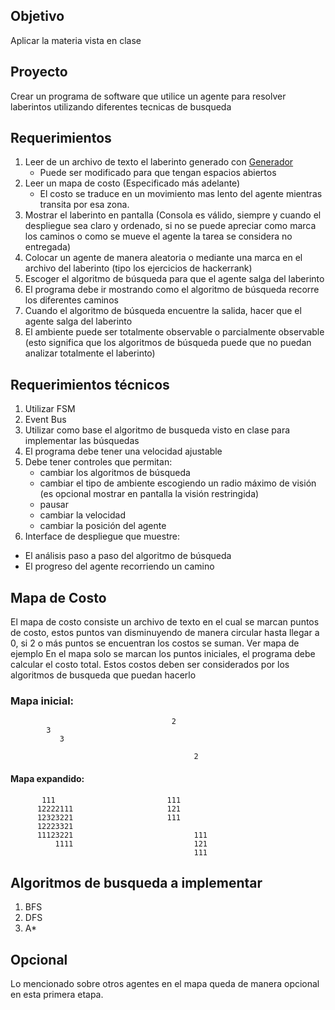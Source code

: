 ## Objetivo
Aplicar la materia vista en clase

## Proyecto
Crear un programa de software que utilice un agente para resolver laberintos utilizando diferentes tecnicas de busqueda

## Requerimientos
1. Leer de un archivo de texto el laberinto generado con [Generador](https://www.vidarholen.net/cgi-bin/labyrinth)
   * Puede ser modificado para que tengan espacios abiertos
1. Leer un mapa de costo (Especificado más adelante)
   * El costo se traduce en un movimiento mas lento del agente mientras transita por esa zona.
1. Mostrar el laberinto en pantalla (Consola es válido, siempre y cuando el despliegue sea claro y ordenado, si no se puede apreciar como marca los caminos o como se mueve el agente la tarea se considera no entregada)
1. Colocar un agente de manera aleatoria o mediante una marca en el archivo del laberinto (tipo los ejercicios de hackerrank)
1. Escoger el algoritmo de búsqueda para que el agente salga del laberinto
1. El programa debe ir mostrando como el algoritmo de búsqueda recorre los diferentes caminos
1. Cuando el algoritmo de búsqueda encuentre la salida, hacer que el agente salga del laberinto
1. El ambiente puede ser totalmente observable o parcialmente observable (esto significa que los algoritmos de búsqueda puede que no puedan analizar totalmente el laberinto)

## Requerimientos técnicos
1. Utilizar FSM
1. Event Bus
1. Utilizar como base el algoritmo de busqueda visto en clase para implementar las búsquedas
1. El programa debe tener una velocidad ajustable
1. Debe tener controles que permitan:
   * cambiar los algoritmos de búsqueda
   * cambiar el tipo de ambiente escogiendo un radio máximo de visión (es opcional mostrar en pantalla la visión restringida)
   * pausar
   * cambiar la velocidad
   * cambiar la posición del agente
 1. Interface de despliegue que muestre:
   * El análisis paso a paso del algoritmo de búsqueda
   * El progreso del agente recorriendo un camino

## Mapa de Costo
El mapa de costo consiste un archivo de texto en el cual se marcan puntos de costo, estos puntos van disminuyendo de manera circular hasta llegar a 0, si 2 o más puntos se encuentran los costos se suman. Ver mapa de ejemplo
En el mapa solo se marcan los puntos iniciales, el programa debe calcular el costo total.
Estos costos deben ser considerados por los algoritmos de busqueda que puedan hacerlo

### Mapa inicial:
                                                                 
                                        2                        
            3                                                        
               3                                                
                                                                 
                                             2                   
                                                                 

#### Mapa expandido:
                                                                 
           111                         111                       
          12222111                     121                       
          12323221                     111                            
          12223321                                                
          11123221                           111                 
              1111                           121                  
                                             111                 

## Algoritmos de busqueda a implementar

1. BFS 
2. DFS 
3. A*

## Opcional
Lo mencionado sobre otros agentes en el mapa queda de manera opcional en esta primera etapa.
